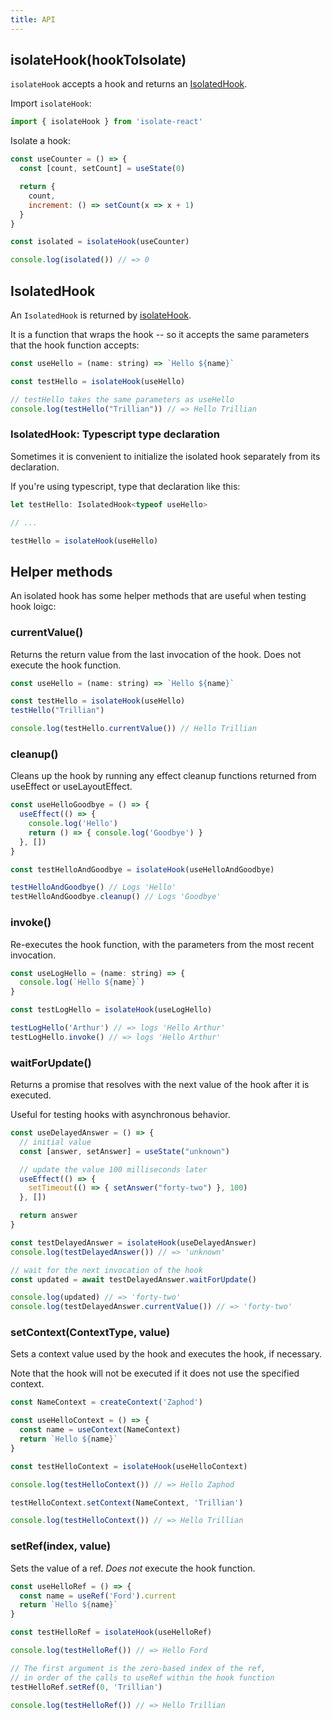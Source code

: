 ```yaml
---
title: API
---
```


## isolateHook(hookToIsolate)

`isolateHook` accepts a hook and returns an [IsolatedHook](#isolatedhook).


Import `isolateHook`:

```javascript
import { isolateHook } from 'isolate-react'
```

Isolate a hook:

```javascript
const useCounter = () => {
  const [count, setCount] = useState(0)

  return {
    count,
    increment: () => setCount(x => x + 1)
  }
}

const isolated = isolateHook(useCounter)

console.log(isolated()) // => 0
```


## IsolatedHook
An `IsolatedHook` is returned by [isolateHook](#isolatehook).

It is a function that wraps the hook -- so it accepts the same parameters that the hook function accepts:

```javascript
const useHello = (name: string) => `Hello ${name}`

const testHello = isolateHook(useHello)

// testHello takes the same parameters as useHello
console.log(testHello("Trillian")) // => Hello Trillian
```

### IsolatedHook: Typescript type declaration
Sometimes it is convenient to initialize the isolated hook separately from its declaration.

If you're using typescript, type that declaration like this:

```typescript
let testHello: IsolatedHook<typeof useHello>

// ... 

testHello = isolateHook(useHello)
```

## Helper methods

An isolated hook has some helper methods that are useful when testing hook loigc:


### currentValue()
Returns the return value from the last invocation of the hook. Does not execute the hook function.

```javascript
const useHello = (name: string) => `Hello ${name}`

const testHello = isolateHook(useHello)
testHello("Trillian")

console.log(testHello.currentValue()) // Hello Trillian
```

### cleanup()

Cleans up the hook by running any effect cleanup functions returned from useEffect or useLayoutEffect.

```javascript
const useHelloGoodbye = () => {
  useEffect(() => {
    console.log('Hello')
    return () => { console.log('Goodbye') }
  }, [])
}

const testHelloAndGoodbye = isolateHook(useHelloAndGoodbye)

testHelloAndGoodbye() // Logs 'Hello'
testHelloAndGoodbye.cleanup() // Logs 'Goodbye'
```

### invoke() 

Re-executes the hook function, with the parameters from the most recent invocation.

```javascript
const useLogHello = (name: string) => {
  console.log(`Hello ${name}`)
}

const testLogHello = isolateHook(useLogHello)

testLogHello('Arthur') // => logs 'Hello Arthur'
testLogHello.invoke() // => logs 'Hello Arthur'

```

### waitForUpdate()

Returns a promise that resolves with the next value of the hook after it is executed.

Useful for testing hooks with asynchronous behavior.

```javascript
const useDelayedAnswer = () => {
  // initial value
  const [answer, setAnswer] = useState("unknown")

  // update the value 100 milliseconds later
  useEffect(() => {
    setTimeout(() => { setAnswer("forty-two") }, 100)
  }, [])

  return answer
}

const testDelayedAnswer = isolateHook(useDelayedAnswer)
console.log(testDelayedAnswer()) // => 'unknown'

// wait for the next invocation of the hook
const updated = await testDelayedAnswer.waitForUpdate()

console.log(updated) // => 'forty-two'
console.log(testDelayedAnswer.currentValue()) // => 'forty-two'

```

### setContext(ContextType, value)

Sets a context value used by the hook and executes the hook, if necessary. 

Note that the hook will not be executed if it does not use the specified context.

```javascript
const NameContext = createContext('Zaphod')

const useHelloContext = () => {
  const name = useContext(NameContext)
  return `Hello ${name}`
}

const testHelloContext = isolateHook(useHelloContext)

console.log(testHelloContext()) // => Hello Zaphod

testHelloContext.setContext(NameContext, 'Trillian')

console.log(testHelloContext()) // => Hello Trillian
```

### setRef(index, value)

Sets the value of a ref. *Does not* execute the hook function.

```javascript
const useHelloRef = () => {
  const name = useRef('Ford').current
  return `Hello ${name}`
}

const testHelloRef = isolateHook(useHelloRef)

console.log(testHelloRef()) // => Hello Ford

// The first argument is the zero-based index of the ref, 
// in order of the calls to useRef within the hook function
testHelloRef.setRef(0, 'Trillian')

console.log(testHelloRef()) // => Hello Trillian
```


